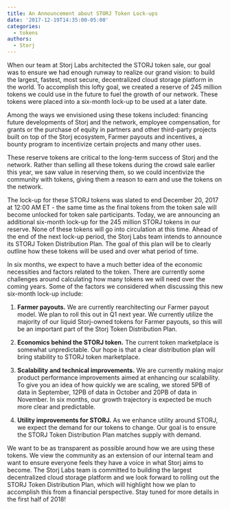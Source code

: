 ```yaml
---
title: An Announcement about STORJ Token Lock-ups
date: '2017-12-19T14:35:00-05:00'
categories:
  - tokens
authors:
  - Storj
---
```

When our team at Storj Labs architected the STORJ token sale, our goal was to ensure we had enough runway to realize our grand vision: to build the largest, fastest, most secure, decentralized cloud storage platform in the world. To accomplish this lofty goal, we created a reserve of 245 million tokens we could use in the future to fuel the growth of our network. These tokens were placed into a six-month lock-up to be used at a later date.

<!--more-->

Among the ways we envisioned using these tokens included: financing future developments of Storj and the network, employee compensation, for grants or the purchase of equity in partners and other third-party projects built on top of the Storj ecosystem, Farmer payouts and incentives, a bounty program to incentivize certain projects and many other uses.

These reserve tokens are critical to the long-term success of Storj and the network. Rather than selling all these tokens during the crowd sale earlier this year, we saw value in reserving them, so we could incentivize the community with tokens, giving them a reason to earn and use the tokens on the network.

The lock-up for these STORJ tokens was slated to end December 20, 2017 at 12:00 AM ET - the same time as the final tokens from the token sale will become unlocked for token sale participants. Today, we are announcing an additional six-month lock-up for the 245 million STORJ tokens in our reserve. None of these tokens will go into circulation at this time. Ahead of the end of the next lock-up period, the Storj Labs team intends to announce its STORJ Token Distribution Plan. The goal of this plan will be to clearly outline how these tokens will be used and over what period of time.

In six months, we expect to have a much better idea of the economic necessities and factors related to the token. There are currently some challenges around calculating how many tokens we will need over the coming years. Some of the factors we considered when discussing this new six-month lock-up include:

1.  **Farmer payouts.** We are currently rearchitecting our Farmer payout model. We plan to roll this out in Q1 next year. We currently utilize the majority of our liquid Storj-owned tokens for Farmer payouts, so this will be an important part of the Storj Token Distribution Plan.
    
2.  **Economics behind the STORJ token.** The current token marketplace is somewhat unpredictable. Our hope is that a clear distribution plan will bring stability to STORJ token marketplace.
    
3.  **Scalability and technical improvements.** We are currently making major product performance improvements aimed at enhancing our scalability. To give you an idea of how quickly we are scaling, we stored 5PB of data in September, 12PB of data in October and 20PB of data in November. In six months, our growth trajectory is expected be much more clear and predictable.
    
4.  **Utility improvements for STORJ.** As we enhance utility around STORJ, we expect the demand for our tokens to change. Our goal is to ensure the STORJ Token Distribution Plan matches supply with demand.
    

We want to be as transparent as possible around how we are using these tokens. We view the community as an extension of our internal team and want to ensure everyone feels they have a voice in what Storj aims to become. The Storj Labs team is committed to building the largest decentralized cloud storage platform and we look forward to rolling out the STORJ Token Distribution Plan, which will highlight how we plan to accomplish this from a financial perspective. Stay tuned for more details in the first half of 2018!
